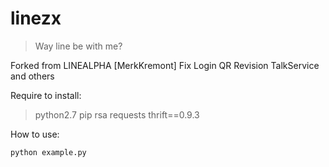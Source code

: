# linezx
> Way line be with me?

Forked from LINEALPHA [MerkKremont]
Fix Login QR
Revision TalkService
and others

Require to install:

> python2.7
> pip
> rsa
> requests
> thrift==0.9.3

How to use:
```
python example.py
```
